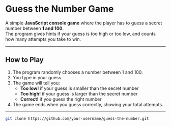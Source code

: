 # Guess the Number Game

A simple **JavaScript console game** where the player has to guess a secret number between **1 and 100**.  
The program gives hints if your guess is too high or too low, and counts how many attempts you take to win.

---

##  How to Play
1. The program randomly chooses a number between 1 and 100.
2. You type in your guess.
3. The game will tell you:
   -  **Too low!** if your guess is smaller than the secret number
   -  **Too high!** if your guess is larger than the secret number
   -  **Correct!** if you guess the right number
4. The game ends when you guess correctly, showing your total attempts.

---

   ```bash
   git clone https://github.com/your-username/guess-the-number.git
